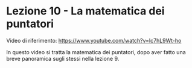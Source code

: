 # Lezione 10 - La matematica dei puntatori
Video di riferimento: https://www.youtube.com/watch?v=lc7hL9Wt-ho

In questo video si tratta la matematica dei puntatori, dopo aver fatto una breve panoramica sugli stessi nella lezione 9.

